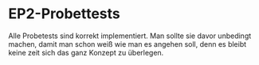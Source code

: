 # EP2-Probettests

Alle Probetests sind korrekt implementiert. Man sollte sie davor unbedingt machen, damit man schon weiß wie man es angehen soll, denn es bleibt keine zeit sich das ganz Konzept zu überlegen.